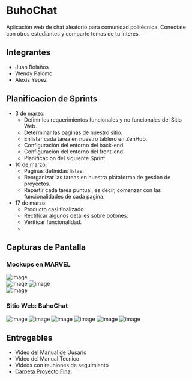 # BuhoChat
Aplicación web de chat aleatorio para comunidad politécnica. 
Conectate con otros estudiantes y comparte temas de tu interes.

## Integrantes
- Juan Bolaños
- Wendy Palomo
- Alexis Yepez

## Planificacion de Sprints
- 3 de marzo:
    - Definir los requerimientos funcionales y no funcionales del Sitio Web. 
    - Determinar las paginas de nuestro sitio.
    - Enlistar cada tarea en nuestro tablero en ZenHub.
    - Configuración del entorno del back-end.
    - Configuración del entorno del front-end.
    - Planificacion del siguiente Sprint.
- [10 de marzo:](https://youtu.be/ZM9SO7rjk_0)
    - Paginas definidas listas.
    - Reorganizar las tareas en nuestra plataforma de gestion de proyectos.
    - Repartir cada tarea puntual, es decir, comenzar con las funcionalidades de cada pagina.
- 17 de marzo:
    - Producto casi finalizado.
    - Rectificar algunos detalles sobre botones.
    - Verificar funcionalidad.
    - 
## Capturas de Pantalla
### Mockups en MARVEL
  
![image](https://user-images.githubusercontent.com/58180852/111351284-063bfe00-8651-11eb-9471-c671083b2e60.png)  
![image](https://user-images.githubusercontent.com/58180852/111351636-5e730000-8651-11eb-9904-c4a7d2fbacd1.png)
![image](https://user-images.githubusercontent.com/58180852/111351668-692d9500-8651-11eb-9ec6-901eaba3831e.png)  
![image](https://user-images.githubusercontent.com/58180852/111351702-73e82a00-8651-11eb-959a-3afc01c400c6.png)

### Sitio Web: BuhoChat
![image](https://user-images.githubusercontent.com/58180852/111399040-8cc4ff80-8692-11eb-9a54-edd3b001c753.png)
![image](https://user-images.githubusercontent.com/58180852/111399087-a49c8380-8692-11eb-9b59-81e0301be901.png)
![image](https://user-images.githubusercontent.com/58180852/111399120-b1b97280-8692-11eb-954b-ce0804d1cd83.png)
![image](https://user-images.githubusercontent.com/58180852/111399151-c3027f00-8692-11eb-8ad6-85bf19119507.png)
![image](https://user-images.githubusercontent.com/58180852/111399172-ceee4100-8692-11eb-97fa-c1736ba66ebc.png)
![image](https://user-images.githubusercontent.com/58180852/111399195-dca3c680-8692-11eb-8a2a-c15891328078.png)


## Entregables
- Video del Manual de Uusario
- Video del Manual Tecnico
- Videos con reuniones de seguimiento 
- [Carpeta Proyecto Final](https://epnecuador-my.sharepoint.com/:f:/g/personal/alexis_yepez01_epn_edu_ec/EiLRrpGZHn1FiETBMqxTud8BkMB1DsfRaAAA_7nCQnSUPg?e=RGLWaA)
